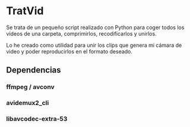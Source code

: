 TratVid
=======

Se trata de un pequeño script realizado con Python para coger todos los vídeos de una carpeta, comprimirlos, recodificarlos y unirlos.

Lo he creado como utilidad para unir los clips que genera mi cámara de video y poder reproducirlos en el formato deseado.

Dependencias
------------

### ffmpeg / avconv
### avidemux2_cli
### libavcodec-extra-53
